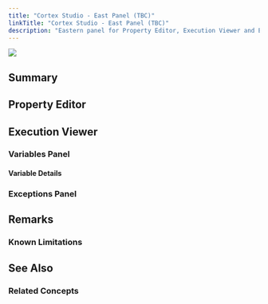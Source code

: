 ```yaml
---
title: "Cortex Studio - East Panel (TBC)"
linkTitle: "Cortex Studio - East Panel (TBC)"
description: "Eastern panel for Property Editor, Execution Viewer and Exceptions"
---
```


<img src="/images/work-in-progress.jpg">

## Summary

## Property Editor

## Execution Viewer

### Variables Panel

#### Variable Details

### Exceptions Panel

## Remarks

### Known Limitations

## See Also

### Related Concepts
